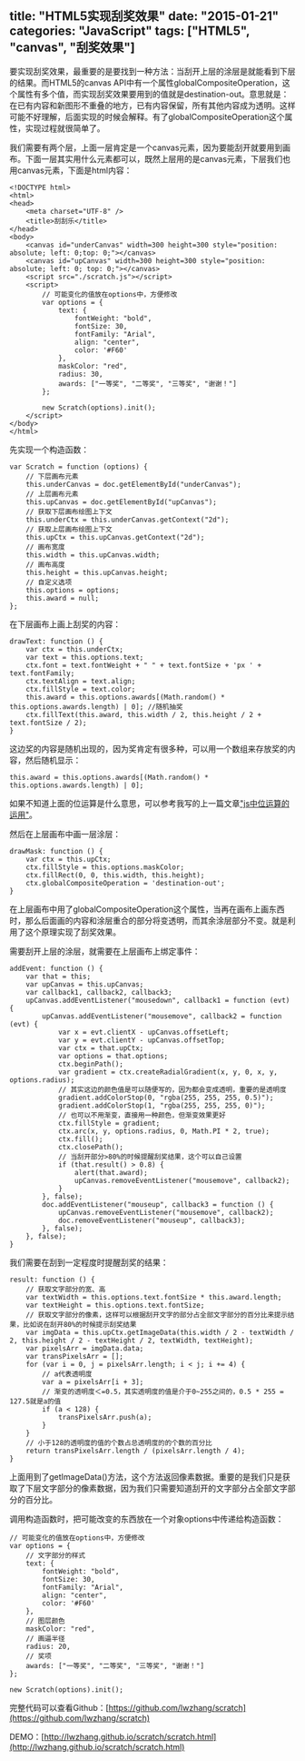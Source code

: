 title: "HTML5实现刮奖效果"
date: "2015-01-21"
categories: "JavaScript"
tags: ["HTML5", "canvas", "刮奖效果"]
---

要实现刮奖效果，最重要的是要找到一种方法：当刮开上层的涂层是就能看到下层的结果。而HTML5的canvas API中有一个属性globalCompositeOperation，这个属性有多个值，而实现刮奖效果要用到的值就是destination-out。意思就是：在已有内容和新图形不重叠的地方，已有内容保留，所有其他内容成为透明。这样可能不好理解，后面实现的时候会解释。有了globalCompositeOperation这个属性，实现过程就很简单了。
<!--more-->
我们需要有两个层，上面一层肯定是一个canvas元素，因为要能刮开就要用到画布。下面一层其实用什么元素都可以，既然上层用的是canvas元素，下层我们也用canvas元素，下面是html内容：

    <!DOCTYPE html>
	<html>
	<head>
		<meta charset="UTF-8" />
		<title>刮刮乐</title>
	</head>
	<body>
	    <canvas id="underCanvas" width=300 height=300 style="position: absolute; left: 0;top: 0;"></canvas>
	    <canvas id="upCanvas" width=300 height=300 style="position: absolute; left: 0; top: 0;"></canvas>
	    <script src="./scratch.js"></script>
		<script>
	        // 可能变化的值放在options中，方便修改
	        var options = {
	            text: {
	                fontWeight: "bold",
	                fontSize: 30,
	                fontFamily: "Arial",
	                align: "center",
	                color: '#F60'
	            },
	            maskColor: "red",
	            radius: 30,
	            awards: ["一等奖", "二等奖", "三等奖", "谢谢！"]
	        };
	
	        new Scratch(options).init();
	    </script>
	</body>
	</html>

先实现一个构造函数：

    var Scratch = function (options) {
		// 下层画布元素
        this.underCanvas = doc.getElementById("underCanvas");
        // 上层画布元素
		this.upCanvas = doc.getElementById("upCanvas");
        // 获取下层画布绘图上下文
		this.underCtx = this.underCanvas.getContext("2d");
        // 获取上层画布绘图上下文
		this.upCtx = this.upCanvas.getContext("2d");
       	// 画布宽度
		this.width = this.upCanvas.width;
        // 画布高度
		this.height = this.upCanvas.height;
        // 自定义选项
		this.options = options;
        this.award = null;
    };

在下层画布上画上刮奖的内容：

	drawText: function () {
        var ctx = this.underCtx;
        var text = this.options.text;
        ctx.font = text.fontWeight + " " + text.fontSize + 'px ' + text.fontFamily;
        ctx.textAlign = text.align;
        ctx.fillStyle = text.color;
        this.award = this.options.awards[(Math.random() * this.options.awards.length) | 0]; //随机抽奖
        ctx.fillText(this.award, this.width / 2, this.height / 2 + text.fontSize / 2);
    }
这边奖的内容是随机出现的，因为奖肯定有很多种，可以用一个数组来存放奖的内容，然后随机显示：

    this.award = this.options.awards[(Math.random() * this.options.awards.length) | 0];

如果不知道上面的位运算是什么意思，可以参考我写的上一篇文章["js中位运算的运用"](http://www.cnblogs.com/xljzlw/p/4231354.html)。

然后在上层画布中画一层涂层：

    drawMask: function () {
        var ctx = this.upCtx;
        ctx.fillStyle = this.options.maskColor;
        ctx.fillRect(0, 0, this.width, this.height);
        ctx.globalCompositeOperation = 'destination-out';
    }
在上层画布中用了globalCompositeOperation这个属性，当再在画布上画东西时，那么后面画的内容和涂层重合的部分将变透明，而其余涂层部分不变。就是利用了这个原理实现了刮奖效果。

需要刮开上层的涂层，就需要在上层画布上绑定事件：

    addEvent: function () {
        var that = this;
        var upCanvas = this.upCanvas;
        var callback1, callback2, callback3;
        upCanvas.addEventListener("mousedown", callback1 = function (evt) {
            upCanvas.addEventListener("mousemove", callback2 = function (evt) {
                var x = evt.clientX - upCanvas.offsetLeft;
                var y = evt.clientY - upCanvas.offsetTop;
                var ctx = that.upCtx;
                var options = that.options;
                ctx.beginPath();
                var gradient = ctx.createRadialGradient(x, y, 0, x, y, options.radius);
                // 其实这边的颜色值是可以随便写的，因为都会变成透明，重要的是透明度
                gradient.addColorStop(0, "rgba(255, 255, 255, 0.5)");
                gradient.addColorStop(1, "rgba(255, 255, 255, 0)");
				// 也可以不用渐变，直接用一种颜色，但渐变效果更好
                ctx.fillStyle = gradient;
                ctx.arc(x, y, options.radius, 0, Math.PI * 2, true);
                ctx.fill();
                ctx.closePath();
				// 当刮开部分>80%的时候提醒刮奖结果，这个可以自己设置
                if (that.result() > 0.8) {
                    alert(that.award);
                    upCanvas.removeEventListener("mousemove", callback2);
                }
            }, false);
            doc.addEventListener("mouseup", callback3 = function () {
                upCanvas.removeEventListener("mousemove", callback2);
                doc.removeEventListener("mouseup", callback3);
            }, false);
        }, false);
    }

我们需要在刮到一定程度时提醒刮奖的结果：

    result: function () {
		// 获取文字部分的宽、高
        var textWidth = this.options.text.fontSize * this.award.length;
        var textHeight = this.options.text.fontSize;
        // 获取文字部分的像素，这样可以根据刮开文字的部分占全部文字部分的百分比来提示结果，比如说在刮开80%的时候提示刮奖结果
        var imgData = this.upCtx.getImageData(this.width / 2 - textWidth / 2, this.height / 2 - textHeight / 2, textWidth, textHeight);
        var pixelsArr = imgData.data;
        var transPixelsArr = [];
        for (var i = 0, j = pixelsArr.length; i < j; i += 4) {
            // a代表透明度
            var a = pixelsArr[i + 3];
            // 渐变的透明度＜=0.5，其实透明度的值是介于0~255之间的，0.5 * 255 = 127.5就是a的值
            if (a < 128) {
                transPixelsArr.push(a);
            }
        }
        // 小于128的透明度的值的个数占总透明度的的个数的百分比
        return transPixelsArr.length / (pixelsArr.length / 4);
    }

上面用到了getImageData()方法，这个方法返回像素数据。重要的是我们只是获取了下层文字部分的像素数据，因为我们只需要知道刮开的文字部分占全部文字部分的百分比。

调用构造函数时，把可能改变的东西放在一个对象options中传递给构造函数：

    // 可能变化的值放在options中，方便修改
    var options = {
		// 文字部分的样式
        text: {
            fontWeight: "bold",
            fontSize: 30,
            fontFamily: "Arial",
            align: "center",
            color: '#F60'
        },
		// 图层颜色
        maskColor: "red",
		// 画逼半径
        radius: 20,
		// 奖项
        awards: ["一等奖", "二等奖", "三等奖", "谢谢！"]
    };

    new Scratch(options).init();

完整代码可以查看Github：[https://github.com/lwzhang/scratch](https://github.com/lwzhang/scratch)

DEMO：[http://lwzhang.github.io/scratch/scratch.html](http://lwzhang.github.io/scratch/scratch.html)



